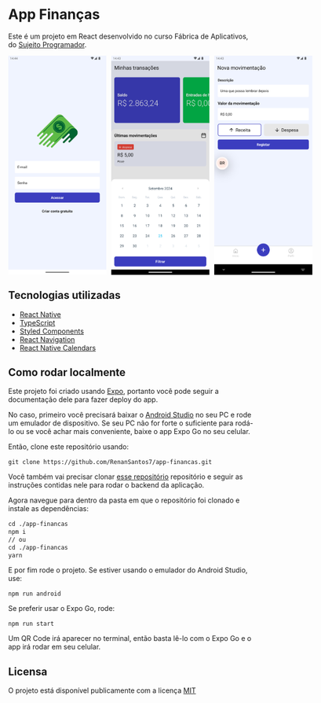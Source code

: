 # App Finanças

Este é um projeto em React desenvolvido no curso Fábrica de Aplicativos, do [Sujeito Programador](https://github.com/devfraga).

<div style=" display: flex; justifyc-content: center; align-items: center; gap: 10px;">
    <img src="./assets/Screenshot_1727286241.png" width="200">
    <img src="./assets/Screenshot_1727286220.png" width="200">
    <img src="./assets/Screenshot_1727286233.png" width="200">
</div>

## Tecnologias utilizadas

- [React Native](https://reactnative.dev)
- [TypeScript](https://www.typescriptlang.org/)
- [Styled Components](https://styled-components.com/)
- [React Navigation](https://reactnavigation.org/)
- [React Native Calendars](https://wix.github.io/react-native-calendars/docs/Intro)

## Como rodar localmente

Este projeto foi criado usando [Expo](https://expo.dev), portanto você pode seguir a documentação dele para fazer deploy do app.

No caso, primeiro você precisará baixar o [Android Studio]() no seu PC e rode um emulador de dispositivo. Se seu PC não for forte o suficiente para rodá-lo ou se você achar mais conveniente, baixe o app Expo Go no seu celular.

Então, clone este repositório usando:

```node
git clone https://github.com/RenanSantos7/app-financas.git
```

Você também vai precisar clonar [esse repositório](https://github.com/devfraga/backend-financas) repositório e seguir as instruções contidas nele para rodar o backend da aplicação.

Agora navegue para dentro da pasta em que o repositório foi clonado e instale as dependências:

```node
cd ./app-financas
npm i
// ou
cd ./app-financas
yarn
```

E por fim rode o projeto. Se estiver usando o emulador do Android Studio, use:

```node
npm run android
```

Se preferir usar o Expo Go, rode:
```node
npm run start
```

Um QR Code irá aparecer no terminal, então basta lê-lo com o Expo Go e o app irá rodar em seu celular.

## Licensa

O projeto está disponível publicamente com a licença [MIT](./LICENSE)
